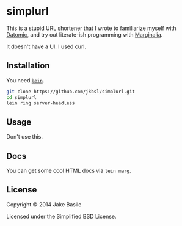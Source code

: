 # simplurl

This is a stupid URL shortener that I wrote to familiarize myself with [Datomic][], and try out literate-ish programming with [Marginalia][].

It doesn't have a UI. I used curl.

## Installation

You need [`lein`][lein].

```bash
git clone https://github.com/jkbsl/simplurl.git
cd simplurl
lein ring server-headless
```

## Usage

Don't use this.

## Docs

You can get some cool HTML docs via `lein marg`.

## License

Copyright © 2014 Jake Basile

Licensed under the Simplified BSD License.

[lein]: http://leiningen.org
[Datomic]: http://datomic.com
[Marginalia]: http://gdeer81.github.io/marginalia/

